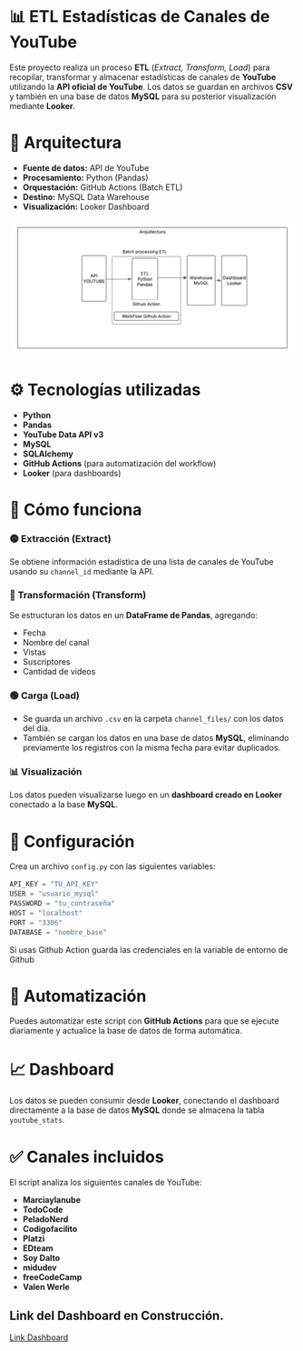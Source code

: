 # 📊 ETL Estadísticas de Canales de YouTube

Este proyecto realiza un proceso **ETL** (*Extract, Transform, Load*) para recopilar, transformar y almacenar estadísticas de canales de **YouTube** utilizando la **API oficial de YouTube**.
Los datos se guardan en archivos **CSV** y también en una base de datos **MySQL** para su posterior visualización mediante **Looker**.

# 🧠 Arquitectura

- **Fuente de datos:** API de YouTube  
- **Procesamiento:** Python (Pandas)  
- **Orquestación:** GitHub Actions (Batch ETL)  
- **Destino:** MySQL Data Warehouse  
- **Visualización:** Looker Dashboard

![Arq. ETL](imagen/Arq.%20Datos%20ETL-youtube.jpeg)


# ⚙️ Tecnologías utilizadas

- **Python**
- **Pandas**
- **YouTube Data API v3**
- **MySQL**
- **SQLAlchemy**
- **GitHub Actions** (para automatización del workflow)
- **Looker** (para dashboards)

# 🚀 Cómo funciona

### 🟡 Extracción (Extract)
Se obtiene información estadística de una lista de canales de YouTube usando su `channel_id` mediante la API.

### 🔵 Transformación (Transform)
Se estructuran los datos en un **DataFrame de Pandas**, agregando:
- Fecha
- Nombre del canal
- Vistas
- Suscriptores
- Cantidad de videos

### 🟢 Carga (Load)
- Se guarda un archivo `.csv` en la carpeta `channel_files/` con los datos del día.
- También se cargan los datos en una base de datos **MySQL**, eliminando previamente los registros con la misma fecha para evitar duplicados.

### 📊 Visualización
Los datos pueden visualizarse luego en un **dashboard creado en Looker** conectado a la base **MySQL**.

# 🔐 Configuración

Crea un archivo `config.py` con las siguientes variables:

```python
API_KEY = "TU_API_KEY"
USER = "usuario_mysql"
PASSWORD = "tu_contraseña"
HOST = "localhost"
PORT = "3306"
DATABASE = "nombre_base"
```
Si usas Github Action guarda las credenciales en la variable de entorno de Github


# 📅 Automatización

Puedes automatizar este script con **GitHub Actions** para que se ejecute diariamente y actualice la base de datos de forma automática.

# 📈 Dashboard

Los datos se pueden consumir desde **Looker**, conectando el dashboard directamente a la base de datos **MySQL** donde se almacena la tabla `youtube_stats`.

# ✅ Canales incluidos

El script analiza los siguientes canales de YouTube:

- **Marciaylanube**
- **TodoCode**
- **PeladoNerd**
- **Codigofacilito**
- **Platzi**
- **EDteam**
- **Soy Dalto**
- **midudev**
- **freeCodeCamp**
- **Valen Werle**

## Link del Dashboard en Construcción.
[Link Dashboard](https://lookerstudio.google.com/)
